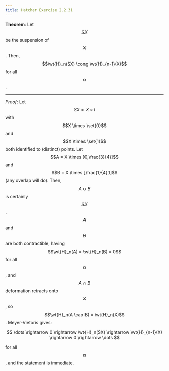 ```yaml
---
title: Hatcher Exercise 2.2.31
---
```



**Theorem**:
Let $$SX$$ be the suspension of $$X$$.
Then, $$\wt{H}_n(SX) \cong \wt{H}_{n-1}(X)$$ for all $$n$$.

---

*Proof*:
Let $$SX = X \times I$$ with $$X \times \set{0}$$ and $$X \times \set{1}$$ both identified to (distinct) points.
Let $$A = X \times [0,\frac{3}{4}]$$ and $$B = X \times [\frac{1}{4},1]$$ (any overlap will do).
Then, $$A \cup B$$ is certainly $$SX$$.
$$A$$ and $$B$$ are both contractible, having $$\wt{H}_n(A) = \wt{H}_n(B) = 0$$ for all $$n$$, and $$A \cap B$$ deformation retracts onto $$X$$, so $$\wt{H}_n(A \cap B) = \wt{H}_n(X)$$.
Meyer-Vietoris gives:

$$
\dots \rightarrow 0 \rightarrow \wt{H}_n(SX) \rightarrow \wt{H}_{n-1}(X) \rightarrow 0 \rightarrow \dots
$$

for all $$n$$, and the statement is immediate.

